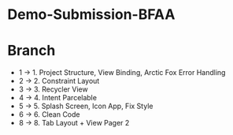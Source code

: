 # Demo-Submission-BFAA

# Branch
- 1 -> 1. Project Structure, View Binding, Arctic Fox Error Handling
- 2 -> 2. Constraint Layout
- 3 -> 3. Recycler View
- 4 -> 4. Intent Parcelable
- 5 -> 5. Splash Screen, Icon App, Fix Style
- 6 -> 6. Clean Code
- 8 -> 8. Tab Layout + View Pager 2
